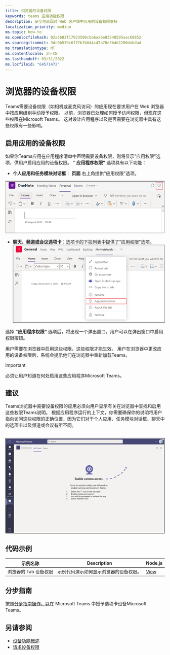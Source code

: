 ```yaml
---
title: 浏览器的设备权限
keywords: teams 应用功能权限
description: 安全地返回对 Web 客户端中应用的设备权限支持
localization_priority: medium
ms.topic: how-to
ms.openlocfilehash: 02a3602f17923506cba6aa6e83548595aac60852
ms.sourcegitcommit: 3dc9b539c6f7fbfb844c47a78e3b4d2200dabdad
ms.translationtype: MT
ms.contentlocale: zh-CN
ms.lasthandoff: 03/31/2022
ms.locfileid: "64571472"
---
```

# <a name="device-permissions-for-the-browser"></a>浏览器的设备权限

Teams需要设备权限（如相机或麦克风访问）的应用现在要求用户在 Web 浏览器中按应用级别手动授予权限。 以前，浏览器已处理如何授予访问权限，但现在这些权限在Microsoft Teams。 这对设计应用程序以及是否需要在浏览器中具有这些权限有一些影响。

## <a name="enable-apps-device-permissions"></a>启用应用的设备权限

如果你Teams应用在应用程序清单中声明需要设备[](native-device-permissions.md#specify-permissions)权限，则将显示"应用权限"选项，供用户启用应用的设备权限。 " **应用程序权限"** 选项具有以下功能：

* **个人应用和任务模块对话框**： **页面** 右上角提供"应用权限"选项。
<img src="../../assets/images/tabs/apppermissions.png" alt="App permissions button" width="800"/>

* **聊天、频道或会议选项卡**：选项卡的下拉列表中提供了"应用权限"选项。 ![应用程序权限下拉列表](../../assets/images/tabs/drop-downapppermissions.png)

选择 **"应用程序权限"** 选项后，将出现一个弹出窗口，用户可以在弹出窗口中启用权限按钮。

用户需要在浏览器中启用这些权限，这些权限才能生效。 用户在浏览器中更改应用的设备权限后，系统会提示他们在浏览器中重新加载Teams。

> [!IMPORTANT]
> 必须让用户知道在何处启用这些应用程序Microsoft Teams。

## <a name="recommendation"></a>建议

Teams浏览器中需要设备权限的应用必须向用户显示有关在浏览器中查找和启用这些权限Teams说明。 根据应用程序运行的上下文，你需要确保你的说明将用户指向访问这些权限的正确位置，因为它们对于个人应用、任务模块对话框、聊天中的选项卡以及频道或会议有所不同。

</br>
<img src="../../assets/images/tabs/enable-access.png" alt="Enable camera access" width="800"/>

## <a name="code-sample"></a>代码示例

|示例名称 | Description | Node.js |
|----------------|-----------------|--------------|
| 浏览器的 Tab 设备权限 | 示例代码演示如何显示浏览器的设备权限。 | [View](https://github.com/OfficeDev/Microsoft-Teams-Samples/tree/main/samples/tab-device-permissions/nodejs) |

## <a name="step-by-step-guide"></a>分步指南

按照[分步指南操作，以](../../sbs-tab-device-permissions.yml)在 Microsoft Teams 中授予选项卡设备Microsoft Teams。

## <a name="see-also"></a>另请参阅

* [设备功能概述](device-capabilities-overview.md)
* [请求设备权限](native-device-permissions.md)
